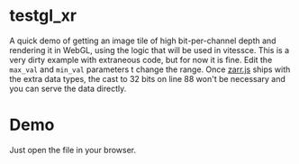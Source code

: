 # testgl_xr
A quick demo of getting an image tile of high bit-per-channel depth and rendering it in WebGL, using the logic that will be used in vitessce.  This is a very dirty example with extraneous code, but for now it is fine.  Edit the `max_val` and `min_val` parameters t
change the range.  Once [zarr.js](https://github.com/gzuidhof/zarr.js/) ships with the extra data types, the cast to 32 bits on line 88 won't be necessary and you can serve the data directly.  
# Demo
Just open the file in your browser.
